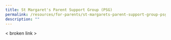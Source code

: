 ```yaml
---
title: St Margaret's Parent Support Group (PSG)
permalink: /resources/for-parents/st-margarets-parent-support-group-psg/
description: ""
---
```


< broken link >